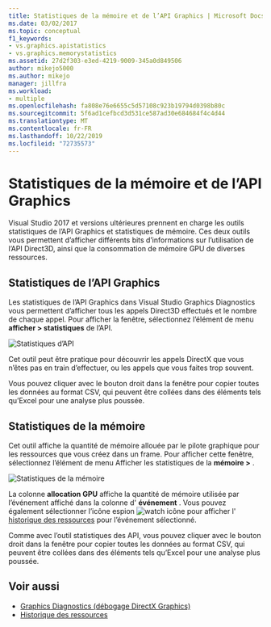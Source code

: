 ```yaml
---
title: Statistiques de la mémoire et de l’API Graphics | Microsoft Docs
ms.date: 03/02/2017
ms.topic: conceptual
f1_keywords:
- vs.graphics.apistatistics
- vs.graphics.memorystatistics
ms.assetid: 27d2f303-e3ed-4219-9009-345a0d849506
author: mikejo5000
ms.author: mikejo
manager: jillfra
ms.workload:
- multiple
ms.openlocfilehash: fa808e76e6655c5d57108c923b19794d0398b80c
ms.sourcegitcommit: 5f6ad1cefbcd3d531ce587ad30e684684f4c4d44
ms.translationtype: MT
ms.contentlocale: fr-FR
ms.lasthandoff: 10/22/2019
ms.locfileid: "72735573"
---
```

# <a name="graphics-api-and-memory-statistics"></a>Statistiques de la mémoire et de l’API Graphics
<!-- VERSIONLESS -->
Visual Studio 2017 et versions ultérieures prennent en charge les outils statistiques de l’API Graphics et statistiques de mémoire.  Ces deux outils vous permettent d’afficher différents bits d’informations sur l’utilisation de l’API Direct3D, ainsi que la consommation de mémoire GPU de diverses ressources.

## <a name="graphics-api-statistics"></a>Statistiques de l’API Graphics
Les statistiques de l’API Graphics dans Visual Studio Graphics Diagnostics vous permettent d’afficher tous les appels Direct3D effectués et le nombre de chaque appel.  Pour afficher la fenêtre, sélectionnez l’élément de menu **afficher > statistiques** de l’API.

![Statistiques d’API](media/gfx_diag_api_statistics.png)

Cet outil peut être pratique pour découvrir les appels DirectX que vous n’êtes pas en train d’effectuer, ou les appels que vous faites trop souvent.

Vous pouvez cliquer avec le bouton droit dans la fenêtre pour copier toutes les données au format CSV, qui peuvent être collées dans des éléments tels qu’Excel pour une analyse plus poussée.

## <a name="memory-statistics"></a>Statistiques de la mémoire
Cet outil affiche la quantité de mémoire allouée par le pilote graphique pour les ressources que vous créez dans un frame.  Pour afficher cette fenêtre, sélectionnez l’élément de menu Afficher les statistiques de la **mémoire >** .

![Statistiques de la mémoire](media/gfx_diag_memory_statistics.png)

La colonne **allocation GPU** affiche la quantité de mémoire utilisée par l’événement affiché dans la colonne d' **événement** .  Vous pouvez également sélectionner l’icône espion ![watch icône ](media/gfx_watch.png) pour afficher l' [historique des ressources](graphics-event-list.md#resource-history) pour l’événement sélectionné.

Comme avec l’outil statistiques des API, vous pouvez cliquer avec le bouton droit dans la fenêtre pour copier toutes les données au format CSV, qui peuvent être collées dans des éléments tels qu’Excel pour une analyse plus poussée.

## <a name="see-also"></a>Voir aussi
- [Graphics Diagnostics (débogage DirectX Graphics)](visual-studio-graphics-diagnostics.md)
- [Historique des ressources](graphics-event-list.md#resource-history)
<!-- /VERSIONLESS -->